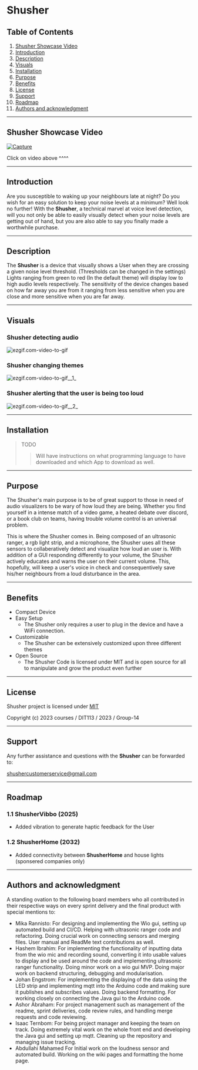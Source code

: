 # Shusher

## Table of Contents

1. [Shusher Showcase Video](#shusher-showcase-video)
2. [Introduction](#introduction)
3. [Description](#description)
4. [Visuals](#visuals)
5. [Installation](#installation)
6. [Purpose](#purpose)
7. [Benefits](#benefits)
8. [License](#license)
9. [Support](#support)
10. [Roadmap](#roadmap)
11. [Authors and acknowledgment](#authors-and-acknowledgment) 

---

## Shusher Showcase Video

[![Capture](/uploads/65ade24ef1675763dde1934d9db75aa0/Capture.PNG)](https://www.youtube.com/watch?v=n39D97m3lp4)

Click on video above ^^^^

---

## Introduction
Are you susceptible to waking up your neighbours late at night? Do you wish for an easy solution to keep your noise levels at a minimum? Well look no further! With the **Shusher**, a technical marvel at voice level detection, will you not only be able to easily visually detect when your noise levels are getting out of hand, but you are also able to say you finally made a worthwhile purchase. 

---

## Description
The **Shusher** is a device that visually shows a User when they are crossing a given noise level threshold. (Thresholds can be changed in the settings) Lights ranging from green to red (In the default theme) will display low to high audio levels respectively. The sensitivity of the device changes based on how far away you are from it ranging from less sensitive when you are close and more sensitive when you are far away.

---
## Visuals

### Shusher detecting audio
![ezgif.com-video-to-gif](/uploads/edf9dde10f6efb3528ee197de6780af4/ezgif.com-video-to-gif.gif)

### Shusher changing themes
![ezgif.com-video-to-gif__1_](/uploads/6cccd9b40bd454f276159119810e86ce/ezgif.com-video-to-gif__1_.gif)

### Shusher alerting that the user is being too loud
![ezgif.com-video-to-gif__2_](/uploads/0f814d16feb1fee6de77345c28ed1049/ezgif.com-video-to-gif__2_.gif)

---

## Installation
>TODO
>>Will have instructions on what programming language to have downloaded and which App to download as well. 

---

## Purpose

The Shusher's main purpose is to be of great support to those in need of audio visualizers to be wary of how loud they are being. Whether you find yourself in a intense match of a video game, a heated debate over discord, or a book club on teams, having trouble volume control is an universal problem. 

This is where the Shusher comes in. Being composed of an ultrasonic ranger, a rgb light strip, and a microphone, the Shusher uses all these sensors to collaberatively detect and visualize how loud an user is. With addition of a GUI responding differently to your volume, the Shusher actively educates and warns the user on their current volume. This, hopefully, will keep a user's voice in check and consequentively save his/her neighbours from a loud disturbance in the area.

---

## Benefits
- Compact Device
- Easy Setup
  - The Shusher only requires a user to plug in the device and have a WiFi connection.
- Customizable
  - The Shusher can be extensively customized upon three different themes
- Open Source
  - The Shusher Code is licensed under MIT and is open source for all to manipulate and grow the product even further

---

## License

Shusher project is licensed under [MIT](https://git.chalmers.se/courses/dit113/2023/group-14/shusher/-/blob/ReadMe-updates/LICENSE)  

Copyright (c) 2023 courses / DIT113 / 2023 / Group-14

---

## Support
Any further assistance and questions with the **Shusher** can be forwarded to:

shushercustomerservice@gmail.com

---

## Roadmap

### **1.1** ShusherVibbo (2025)
- Added vibration to generate haptic feedback for the User

### **1.2** ShusherHome (2032)
- Added connectivity between **ShusherHome** and house lights (sponsered companies only)

---

## Authors and acknowledgment

A standing ovation to the following board members who all contributed in their respective ways on every sprint delivery and the final product with special mentions to:
- Mika Rannisto:
  For designing and implementing the Wio gui, setting up automated build and CI/CD. Helping with ultrasonic ranger code and refactoring. Doing crucial work on connecting sensors and merging files. User manual and ReadMe text contributions as well. 
- Hashem Ibrahim:
  For implementing the functionality of inputting data from the wio mic and recording sound, converting it into usable values to display and be used around the code and implementing ultrasonic ranger functionality. Doing minor work on a wio gui MVP. Doing major work on backend structuring, debugging and modularisation.
- Johan Engstrom:
  For implementing the displaying of the data using the LED strip and implementing mqtt into the Arduino code and making sure it publishes and subscribes values. Doing backend formatting. For working closely on connecting the Java gui to the Arduino code.
- Ashor Abraham:
  For project management such as management of the readme, sprint deliveries, code review rules, and handling merge requests and code reviewing. 
- Isaac Ternbom:
  For being project manager and keeping the team on track. Doing extremely vital work on the whole front end and developing the Java gui and setting up mqtt. Cleaning up the repository and managing issue tracking.
- Abdullahi Mahamed
  For Initial work on the loudness sensor and automated build. Working on the wiki pages and formatting the home page.
